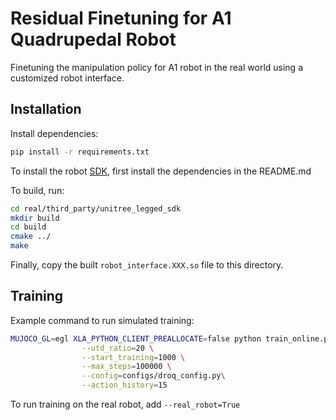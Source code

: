 # Residual Finetuning for A1 Quadrupedal Robot

Finetuning the manipulation policy for A1 robot in the real world using a customized robot interface.

## Installation

Install dependencies:
```bash
pip install -r requirements.txt
```

To install the robot [SDK](https://github.com/unitreerobotics/unitree_legged_sdk), first install the dependencies in the README.md

To build, run: 
```bash
cd real/third_party/unitree_legged_sdk
mkdir build
cd build
cmake ../
make
``` 

Finally, copy the built `robot_interface.XXX.so` file to this directory.

## Training

Example command to run simulated training:

```bash
MUJOCO_GL=egl XLA_PYTHON_CLIENT_PREALLOCATE=false python train_online.py --env_name=A1Run-v0 \
                --utd_ratio=20 \
                --start_training=1000 \
                --max_steps=100000 \
                --config=configs/droq_config.py\
                --action_history=15
```

To run training on the real robot, add `--real_robot=True`

